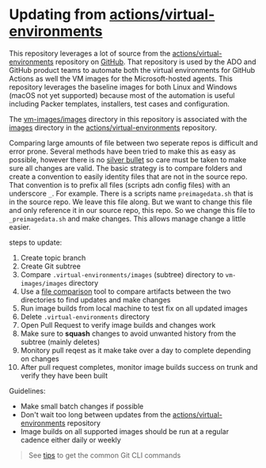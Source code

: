 # Updating from [actions/virtual-environments](https://github.com/actions/virtual-environments)

This repository leverages a lot of source from the [actions/virtual-environments](https://github.com/actions/virtual-environments) repository on [GitHub](https://github.com). That repository is used by the ADO and GitHub product teams to automate both the virtual environments for GitHub Actions as well the VM images for the Microsoft-hosted agents. This repository leverages the baseline images for both Linux and Windows (macOS not yet supported) because most of the automation is useful including Packer templates, installers, test cases and configuration.

The [vm-images/images](vm-images/images) directory in this repository is associated with the [images](https://github.com/actions/virtual-environments/tree/main/images) directory in the [actions/virtual-environments](https://github.com/actions/virtual-environments) repository.

Comparing large amounts of file between two seperate repos is difficult and error prone. Several methods have been tried to make this as easy as possible, however there is no [silver bullet](https://en.wikipedia.org/wiki/Silver_bullet) so care must be taken to make sure all changes are valid. The basic strategy is to compare folders and create a convention to easily identity files that are not in the source repo. That convention is to prefix all files (scripts adn config files) with an underscore `_`. For example. There is a scripts name `preimagedata.sh` that is in the source repo. We leave this file along. But we want to change this file and only reference it in our source repo, this repo. So we change this file to `_preimagedata.sh` and make changes. This allows manage change a little easier.

steps to update:

1. Create topic branch
2. Create Git subtree
3. Compare `.virtual-environments/images` (subtree) directory to `vm-images/images` directory
4. Use a [file comparison](https://en.wikipedia.org/wiki/File_comparison) tool to compare artifacts between the two directories to find updates and make changes
5. Run image builds from local machine to test fix on all updated images
6. Delete `.virtual-environments` directory
7. Open Pull Request to verify image builds and changes work
8. Make sure to **squash** changes to avoid unwanted history from the subtree (mainly deletes)
9. Monitory pull reqest as it make take over a day to complete depending on changes
10. After pull request completes, monitor image builds success on trunk and verify they have been built

Guidelines:

- Make small batch changes if possible
- Don't wait too long between  updates from the [actions/virtual-environments](https://github.com/actions/virtual-environments) repository
- Image builds on all supported images should be run at a regular cadence either daily or weekly

> See [tips](./docs/tips.md#git-subtree) to get the common Git CLI commands
> 